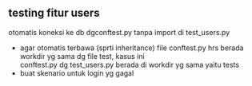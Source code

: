 ## testing fitur users
otomatis koneksi ke db dgconftest.py tanpa import di test_users.py
<ul>
    <li>agar otomatis terbawa (sprti inheritance) file conftest.py hrs berada workdir yg sama dg file test, kasus ini<br>
    conftest.py dg test_users.py berada di workdir yg sama yaitu tests</li>
    <li>buat skenario untuk login yg gagal</li>
</ul>
